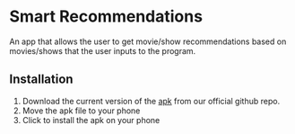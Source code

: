 # Smart Recommendations
An app that allows the user to get movie/show recommendations based on movies/shows that the user inputs to the program.

## Installation
1. Download the current version of the [apk](https://github.com/Smart-Recommendations/Smart-Recommendations/releases/tag/v0.0.1) from our official github repo.
2. Move the apk file to your phone
3. Click to install the apk on your phone
